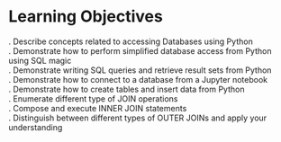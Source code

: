 # Learning Objectives
. Describe concepts related to accessing Databases using Python<br>
. Demonstrate how to perform simplified database access from Python using SQL magic<br>
. Demonstrate writing SQL queries and retrieve result sets from Python<br>
. Demonstrate how to connect to a database from a Jupyter notebook<br>
. Demonstrate how to create tables and insert data from Python<br>
. Enumerate different type of JOIN operations<br>
. Compose and execute INNER JOIN statements<br>
. Distinguish between different types of OUTER JOINs and apply your understanding<br>
